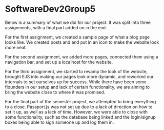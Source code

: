 # SoftwareDev2Group5

Below is a summary of what we did for our project. It was split into three assignments, with a final part added on in the end.

For the first assignment, we created a sample page
of what a blog page looks like. We created posts and
and put in an icon to make the website look more neat.

For the second assignment, we added more pages, connected
them using a navigation bar, and set up a localhost for the 
website.

For the third assignment, we started to revamp the look of the website, brought EJS into making our pages look more dynamic, and reworked our internals to set ourselves up for success.  While there have been some flounders in our setup and lack of certain functionality, we are aiming to bring the website close to where it was promised.

For the final part of the semester project, we attempted to bring everything to a close. Passport.js was not set up due to a lack of direction on how to set it up, as well as a lack of time. However, we were able to close with some functionality, such as the database being linked and the login/signup boxes being able to sign someone up and log them in. 
